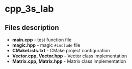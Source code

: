 # cpp_3s_lab

## Files description

* **main.cpp** - test function file 
* **magic.hpp** - magic `#include` file 
* **CMakeLists.txt** - CMake project configuration 
* **Vector.cpp, Vector.hpp** - Vector class implementation 
* **Matrix.cpp, Matrix.hpp** - Matrix class implementation 
